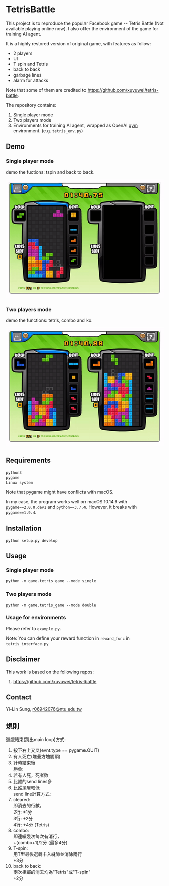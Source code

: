 # **TetrisBattle**

This project is to reproduce the popular Facebook game -- Tetris Battle (Not available playing online now). I also offer the environment of the game for training AI agent.

It is a highly restored version of original game, with features as follow: <br/>
- 2 players <br/>
- UI  <br/>
- T spin and Tetris <br/>
- back to back <br/>
- garbage lines <br/>
- alarm for attacks <br/>

Note that some of them are credited to https://github.com/xuyuwei/tetris-battle.

The repository contains:

1. Single player mode
2. Two players mode
3. Environments for training AI agent, wrapped as OpenAI [gym](https://github.com/openai/gym) environment. (e.g. `tetris_env.py`)

## **Demo**


### Single player mode

demo the fuctions: tspin and back to back.

![single player](imgs/demo_single.gif)

### Two players mode

demo the functions: tetris, combo and ko.

![two player](imgs/demo_double.gif)

## **Requirements**
```
python3 
pygame 
Linux system 
```

Note that pygame might have conflicts with macOS. <br/>

In my case, the program works well on macOS 10.14.6 with `pygame==2.0.0.dev1` and `python==3.7.4`. However, it breaks with `pygame==1.9.4`.

## **Installation**
```
python setup.py develop
```

## **Usage**

### Single player mode

```
python -m game.tetris_game --mode single
```

### Two players mode

```
python -m game.tetris_game --mode double
```

### Usage for environments
Please refer to `example.py`.

Note: You can define your reward function in `reward_func` in `tetris_interface.py`

## **Disclaimer**

This work is based on the following repos: <br/>
1. https://github.com/xuyuwei/tetris-battle

## **Contact**
Yi-Lin Sung, r06942076@ntu.edu.tw

## **規則**
遊戲結束(跳出main loop)方式: <br/>
1. 按下右上叉叉(evnt.type == pygame.QUIT)
2. 有人死亡(堆疊方塊觸頂)
3. 計時結束後 <br/>
勝負: <br/>
1. 若有人死，死者敗
2. 比誰的send lines多
3. 比誰頂層較低 <br/>
send line計算方式: <br/>
1. cleared: <br/>
即消去的行數， <br/>
2行: +1分 <br/>
3行: +2分 <br/>
4行: +4分 (Tetris) <br/>
2. combo: <br/>
即連續幾次每次有消行， <br/>
+(combo+1)/2分 (最多4分) <br/>
3. T-spin: <br/>
用T型最後選轉卡入縫隙並消除兩行 <br/>
+3分 <br/>
4. back to back: <br/>
兩次相鄰的消去均為"Tetris"或"T-spin" <br/>
+2分 <br/>